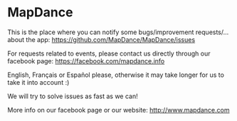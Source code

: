 # MapDance

This is the place where you can notify some bugs/improvement requests/... about the app:
https://github.com/MapDance/MapDance/issues


For requests related to events, please contact us directly through our facebook page: 
https://facebook.com/mapdance.info



English, Français or Español please, otherwise it may take longer for us to take it into account :)


We will try to solve issues as fast as we can!


More info on our facebook page or our website: http://www.mapdance.com
